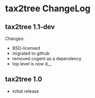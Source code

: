 tax2tree ChangeLog
==================

tax2tree 1.1-dev
----------------

Changes:

* BSD-licensed
* migrated to github
* removed cogent as a dependency
* top level is now d__

tax2tree 1.0
------------

* initial release
